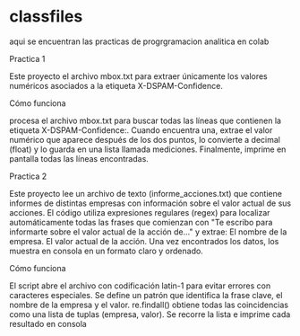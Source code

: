 # classfiles
aqui se encuentran las practicas de progrgramacion analitica en colab

 Practica 1
 
 Este  proyecto el archivo mbox.txt para extraer únicamente los valores numéricos asociados a la etiqueta X-DSPAM-Confidence.

Cómo funciona

procesa el archivo mbox.txt para buscar todas las líneas que contienen la etiqueta X-DSPAM-Confidence:.
Cuando encuentra una, extrae el valor numérico que aparece después de los dos puntos, lo convierte a decimal (float) y lo guarda en una lista llamada mediciones.
Finalmente, imprime en pantalla todas las líneas encontradas.


Practica 2

Este proyecto lee un archivo de texto (informe_acciones.txt) que contiene informes de distintas empresas con información sobre el valor actual de sus acciones.
El código utiliza expresiones regulares (regex) para localizar automáticamente todas las frases que comienzan con "Te escribo para informarte sobre el valor actual de la acción de..." y extrae:
El nombre de la empresa.
El valor actual de la acción.
Una vez encontrados los datos, los muestra en consola en un formato claro y ordenado.

Cómo funciona

El script abre el archivo con codificación latin-1 para evitar errores con caracteres especiales.
Se define un patrón que identifica la frase clave, el nombre de la empresa y el valor.
re.findall() obtiene todas las coincidencias como una lista de tuplas (empresa, valor).
Se recorre la lista e imprime cada resultado en consola
